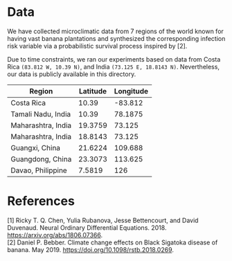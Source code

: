 # Data
We have collected microclimatic data from 7 regions of the world known for having vast banana plantations and synthesized the corresponding infection risk variable via a probabilistic survival process inspired by [2].

Due to time constraints, we ran our experiments based on data from Costa Rica `(83.812 W, 10.39 N)`, and India `(73.125 E, 18.8143 N)`. Nevertheless, our data is publicly available in this directory.

| Region             | Latitude | Longitude |
|--------------------|----------|-----------|
| Costa Rica         | 10.39    | -83.812   |
| Tamali Nadu, India | 10.39    | 78.1875   |
| Maharashtra, India | 19.3759  | 73.125    |
| Maharashtra, India | 18.8143  | 73.125    |
| Guangxi, China     | 21.6224  | 109.688   |
| Guangdong, China   | 23.3073  | 113.625   |
| Davao, Philippine  | 7.5819   | 126       |

# References
[1] Ricky T. Q. Chen, Yulia Rubanova, Jesse Bettencourt, and David Duvenaud. Neural Ordinary Differential Equations. 2018. https://arxiv.org/abs/1806.07366. <br/>
[2] Daniel P. Bebber.  Climate change effects on Black Sigatoka disease of banana. May 2019. https://doi.org/10.1098/rstb.2018.0269.